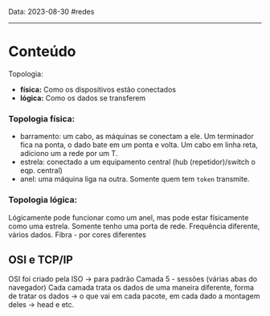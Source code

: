 Data: 2023-08-30
#redes

---

# Conteúdo

Topologia:
- **física:** Como os dispositivos estão conectados
- **lógica:** Como os dados se transferem

### Topologia física:

- barramento: um cabo, as máquinas se conectam a ele. Um terminador fica na ponta, o dado bate em um ponta e volta. Um cabo em linha reta, adiciono um a rede por um T.
- estrela: conectado a um equipamento central (hub (repetidor)/switch o eqp. central)
- anel: uma máquina liga na outra. Somente quem tem `token` transmite.

### Topologia lógica:

Lógicamente pode funcionar como um anel, mas pode estar físicamente como uma estrela. Somente tenho uma porta de rede.
Frequência diferente, vários dados.
Fibra - por cores diferentes

## OSI e TCP/IP

OSI foi criado pela ISO → para padrão
Camada 5 - sessões (várias abas do navegador)
Cada camada trata os dados de uma maneira diferente, forma de tratar os dados → o que vai em cada pacote, em cada dado a montagem deles → head e etc.
